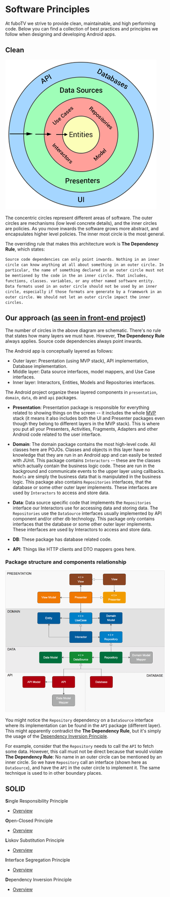 # Software Principles

At fuboTV we strive to provide clean, maintainable, and high performing code. Below you can find a collection of best practices and principles we follow when designing and developing Android apps.

## Clean

![diagram](images/clean_diagram.png)

The concentric circles represent different areas of software. The outer circles are mechanisms (low level concrete details), and the inner circles are policies. As you move inwards the software grows more abstract, and encapsulates higher level policies. The inner most circle is the most general.

The overriding rule that makes this architecture work is **The Dependency Rule**, which states:

`Source code dependencies can only point inwards. Nothing in an inner circle can know anything at all about something in an outer circle. In particular, the name of something declared in an outer circle must not be mentioned by the code in the an inner circle. That includes, functions, classes. variables, or any other named software entity. Data formats used in an outer circle should not be used by an inner circle, especially if those formats are generate by a framework in an outer circle. We should not let an outer circle impact the inner circles.`

## Our approach ([as seen in front-end project](https://github.com/fubotv/fubotv_android_v3/))

The number of circles in the above diagram are schematic. There's no rule that states how many layers we must have. However, **The Dependency Rule** always applies. Source code dependencies always point inwards.

The Android app is conceptually layered as follows:

- Outer layer: Presentation (using MVP stack), API implementation, Database implementation.
- Middle layer: Data source interfaces, model mappers, and Use Case interfaces.
- Inner layer: Interactors, Entities, Models and Repositories interfaces.

The Android project organize these layered components in `presentation`, `domain`, `data`, `db` and `api` packages.

- **Presentation**: Presentation package is responsible for everything related to showing things on the screen -- it includes the whole [MVP](https://en.wikipedia.org/wiki/Model%E2%80%93view%E2%80%93presenter) stack (it means it also includes both the UI and Presenter packages even though they belong to different layers in the MVP stack). This is where you put all your Presenters, Activities, Fragments, Adapters and other Android code related to the user interface.

- **Domain**: The domain package contains the most high-level code. All classes here are POJOs. Classes and objects in this layer have no knowledge that they are run in an Android app and can easily be tested with JUnit. This package contains `Interactors` -- these are the classes which actually contain the business logic code. These are run in the background and communicate events to the upper layer using callbacks. `Models` are simply the business data that is manipulated in the business logic. This package also contains `Repositories` interfaces, that the database or some other outer layer implements. These interfaces are used by `Interactors` to access and store data.

- **Data**: Data source specific code that implements the `Repositories` interface our Interactors use for accessing data and storing data. The `Repositories` use the `DataSource` interfaces usually implemented by API component and/or other db technology. This package only contains interfaces that the database or some other outer layer implements. These interfaces are used by Interactors to access and store data.

- **DB**: These package has database related code.

- **API**: Things like HTTP clients and DTO mappers goes here.

### Package structure and components relationship

![diagram](images/android_architecture.png)

You might notice the `Repository` dependency on a `DataSource` interface where its implementation can be found in the `API` package (different layer). This might apparently contradict the **The Dependency Rule**, but it's simply the usage of the [Dependency Inversion Principle](https://en.wikipedia.org/wiki/Dependency_inversion_principle).

For example, consider that the `Repository` needs to call the `API` to fetch some data. However, this call must not be direct because that would violate **The Dependency Rule**: No name in an outer circle can be mentioned by an inner circle. So we have `Repository` call an interface (shown here as `DataSource`), and have the `API` in the outer circle to implement it. The same technique is used to in other boundary places.


## SOLID

**S**ingle Responsibility Principle
 - [Overview](https://academy.realm.io/posts/donn-felker-solid-part-1/)

**O**pen-Closed Principle
 - [Overview](https://academy.realm.io/posts/donn-felker-solid-part-2/)

**L**iskov Substitution Principle
 - [Overview](https://academy.realm.io/posts/donn-felker-solid-part-3/)

**I**nterface Segregation Principle
 - [Overview](https://academy.realm.io/posts/donn-felker-solid-part-4/)
 
**D**ependency Inversion Principle
 - [Overview](https://academy.realm.io/posts/donn-felker-solid-part-5/)


